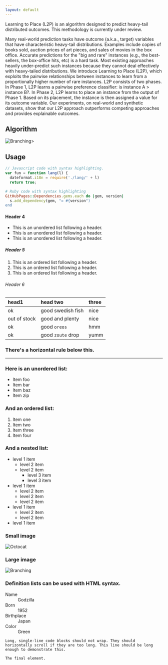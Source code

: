 ```yaml
---
layout: default
---
```


Learning to Place (L2P) is an algorithm designed to predict heavy-tail distributed outcomes. This methodology is currently under review.

Many real-world prediction tasks have outcome (a.k.a., target) variables that have characteristic heavy-tail distributions. Examples include copies of books sold, auction prices of art pieces, and sales of movies in the box office. Accurate predictions for the "big and rare" instances (e.g., the best-sellers, the box-office hits, etc) is a hard task. Most existing approaches heavily under-predict such instances because they cannot deal effectively with heavy-tailed distributions. We introduce Learning to Place (L2P), which exploits the pairwise relationships between instances to learn from a proportionally higher number of rare instances. L2P consists of two phases. In Phase 1, L2P learns a pairwise preference classifier: is instance A > instance B?. In Phase 2, L2P learns to place an instance from the output of Phase 1. Based on its placement, the instance is then assigned a value for its outcome variable. Our experiments, on real-world and synthetic datasets, show that our L2P approach outperforms competing approaches and provides explainable outcomes.

## Algorithm

![Branching]({{site.baseurl}}/img/flowchart_LtP.png)> 

## Usage

```js
// Javascript code with syntax highlighting.
var fun = function lang(l) {
  dateformat.i18n = require('./lang/' + l)
  return true;

```

```ruby
# Ruby code with syntax highlighting
GitHubPages::Dependencies.gems.each do |gem, version|
  s.add_dependency(gem, "= #{version")
end
```

#### Header 4

*   This is an unordered list following a header.
*   This is an unordered list following a header.
*   This is an unordered list following a header.

##### Header 5

1.  This is an ordered list following a header.
2.  This is an ordered list following a header.
3.  This is an ordered list following a header.

###### Header 6

| head1        | head two          | three |
|:-------------|:------------------|:------|
| ok           | good swedish fish | nice  |
| out of stock | good and plenty   | nice  |
| ok           | good `oreos`      | hmm   |
| ok           | good `zoute` drop | yumm  |

### There's a horizontal rule below this.

* * *

### Here is an unordered list:

*   Item foo
*   Item bar
*   Item baz
*   Item zip

### And an ordered list:

1.  Item one
1.  Item two
1.  Item three
1.  Item four

### And a nested list:

- level 1 item
  - level 2 item
  - level 2 item
    - level 3 item
    - level 3 item
- level 1 item
  - level 2 item
  - level 2 item
  - level 2 item
- level 1 item
  - level 2 item
  - level 2 item
- level 1 item

### Small image

![Octocat](https://assets-cdn.github.com/images/icons/emoji/octocat.png)

### Large image

![Branching](https://guides.github.com/activities/hello-world/branching.png)


### Definition lists can be used with HTML syntax.

<dl>
<dt>Name</dt>
<dd>Godzilla</dd>
<dt>Born</dt>
<dd>1952</dd>
<dt>Birthplace</dt>
<dd>Japan</dd>
<dt>Color</dt>
<dd>Green</dd>
</dl>

```
Long, single-line code blocks should not wrap. They should horizontally scroll if they are too long. This line should be long enough to demonstrate this.
```

```
The final element.
```
